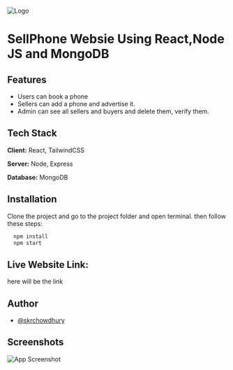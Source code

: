 ![Logo](https://i.ibb.co/3Fmnx2f/Sell-Phone-removebg-preview.png)

# SellPhone Websie Using React,Node JS and MongoDB

## Features

- Users can book a phone
- Sellers can add a phone and advertise it.
- Admin can see all sellers and buyers and delete them, verify them.

## Tech Stack

**Client:** React, TailwindCSS

**Server:** Node, Express

**Database:** MongoDB

## Installation

Clone the project and go to the project folder and open terminal. then follow these steps:

```bash
  npm install
  npm start
```

## Live Website Link:

here will be the link

## Author

- [@skrchowdhury](https://github.com/SkrChowdhury)

## Screenshots

![App Screenshot](https://i.ibb.co/zFzLqsS/screencapture-localhost-3000-2022-11-25-13-03-34.png)
